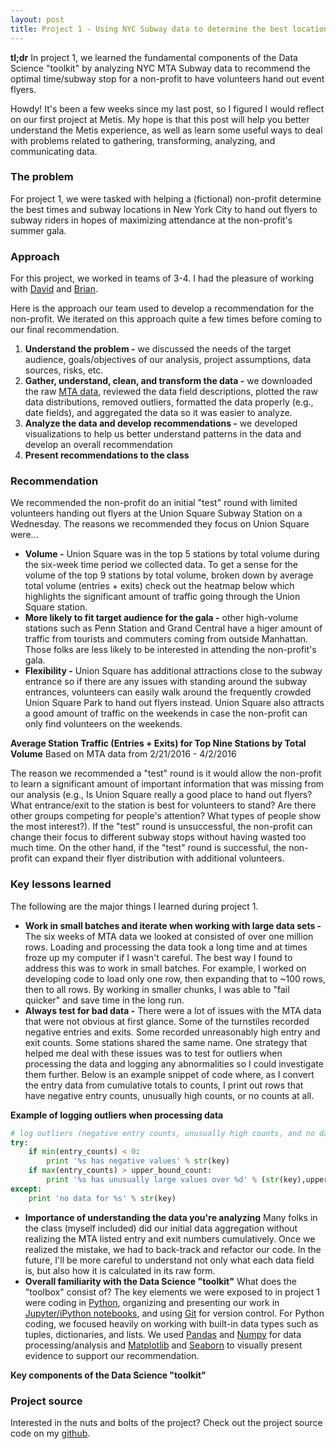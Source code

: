 ```yaml
---
layout: post
title: Project 1 - Using NYC Subway data to determine the best location to hand out event flyers
---
```


**tl;dr** In project 1, we learned the fundamental components of the Data Science "toolkit" by analyzing NYC MTA Subway data to recommend the optimal time/subway stop for a non-profit to have volunteers hand out event flyers.

Howdy! It's been a few weeks since my last post, so I figured I would reflect on our first project at Metis. My hope is that this post will help you better understand the Metis experience, as well as learn some useful ways to deal with problems related to gathering, transforming, analyzing, and communicating data.

### The problem

For project 1, we were tasked with helping a (fictional) non-profit determine the best times and subway locations in New York City to hand out flyers to subway riders in hopes of maximizing attendance at the non-profit's summer gala.

### Approach

For this project, we worked in teams of 3-4. I had the pleasure of working with [David](https://github.com/dkanarek12/) and [Brian](https://github.com/Napenthy).

Here is the approach our team used to develop a recommendation for the non-profit. We iterated on this approach quite a few times before coming to our final recommendation.

1. **Understand the problem -** we discussed the needs of the target audience, goals/objectives of our analysis, project assumptions, data sources, risks, etc.
2. **Gather, understand, clean, and transform the data -** we downloaded the raw [MTA data](http://web.mta.info/developers/turnstile.html), reviewed the data field descriptions, plotted the raw data distributions, removed outliers, formatted the data properly (e.g., date fields), and aggregated the data so it was easier to analyze.
3. **Analyze the data and develop recommendations -** we developed visualizations to help us better understand patterns in the data and develop an overall recommendation
4. **Present recommendations to the class**

### Recommendation

We recommended the non-profit do an initial "test" round with limited volunteers handing out flyers at the Union Square Subway Station on a Wednesday. The reasons we recommended they focus on Union Square were...

- **Volume -** Union Square was in the top 5 stations by total volume during the six-week time period we collected data. To get a sense for the volume of the top 9 stations by total volume, broken down by average total volume (entries + exits) check out the heatmap below which highlights the significant amount of traffic going through the Union Square station.
- **More likely to fit target audience for the gala -** other high-volume stations such as Penn Station and Grand Central have a higer amount of traffic from tourists and commuters coming from outside Manhattan. Those folks are less likely to be interested in attending the non-profit's gala.
- **Flexibility -** Union Square has additional attractions close to the subway entrance so if there are any issues with standing around the subway entrances, volunteers can easily walk around the frequently crowded Union Square Park to hand out flyers instead. Union Square also attracts a good amount of traffic on the weekends in case the non-profit can only find volunteers on the weekends.

**Average Station Traffic (Entries + Exits) for Top Nine Stations by Total Volume**
Based on MTA data from 2/21/2016 - 4/2/2016
<amp-img width="720" height="720" layout="responsive" src="/assets/images/01-project/heatmap.png"></amp-img>

The reason we recommended a "test" round is it would allow the non-profit to learn a significant amount of important information that was missing from our analysis (e.g., Is Union Square really a good place to hand out flyers? What entrance/exit to the station is best for volunteers to stand? Are there other groups competing for people's attention? What types of people show the most interest?). If the "test" round is unsuccessful, the non-profit can change their focus to different subway stops without having wasted too much time. On the other hand, if the "test" round is successful, the non-profit can expand their flyer distribution with additional volunteers.

### Key lessons learned

The following are the major things I learned during project 1.

- **Work in small batches and iterate when working with large data sets -** The six weeks of MTA data we looked at consisted of over one million rows. Loading and processing the data took a long time and at times froze up my computer if I wasn't careful. The best way I found to address this was to work in small batches. For example, I worked on developing code to load only one row, then expanding that to ~100 rows, then to all rows. By working in smaller chunks, I was able to "fail quicker" and save time in the long run.
- **Always test for bad data -** There were a lot of issues with the MTA data that were not obvious at first glance. Some of the turnstiles recorded negative entries and exits. Some recorded unreasonably high entry and exit counts. Some stations shared the same name. One strategy that helped me deal with these issues was to test for outliers when processing the data and logging any abnormalities so I could investigate them further. Below is an example snippet of code where, as I convert the entry data from cumulative totals to counts, I print out rows that have negative entry counts, unusually high counts, or no counts at all.

**Example of logging outliers when processing data**

~~~python
# log outliers (negative entry counts, unusually high counts, and no data)
try:
    if min(entry_counts) < 0:
        print '%s has negative values' % str(key)
    if max(entry_counts) > upper_bound_count:
        print '%s has unusually large values over %d' % (str(key),upper_bound_count)
except:
    print 'no data for %s' % str(key)
~~~

- **Importance of understanding the data you're analyzing** Many folks in the class (myself included) did our initial data aggregation without realizing the MTA listed entry and exit numbers cumulatively. Once we realized the mistake, we had to back-track and refactor our code. In the future, I'll be more careful to understand not only what each data field is, but also how it is calculated in its raw form.
- **Overall familiarity with the Data Science "toolkit"** What does the "toolbox" consist of? The key elements we were exposed to in project 1 were coding in [Python](https://www.python.org/), organizing and presenting our work in [Jupyter/iPython notebooks](http://jupyter.org/), and using [Git](https://git-scm.com/) for version control. For Python coding, we focused heavily on working with built-in data types such as tuples, dictionaries, and lists. We used [Pandas](http://pandas.pydata.org/) and [Numpy](http://www.numpy.org/) for data processing/analysis and [Matplotlib](http://matplotlib.org/) and [Seaborn](https://stanford.edu/~mwaskom/software/seaborn/) to visually present evidence to support our recommendation.

**Key components of the Data Science "toolkit"**

<amp-img width="700" height="98" layout="responsive" src="/assets/images/01-project/logos.png"></amp-img>

### Project source

Interested in the nuts and bolts of the project? Check out the project source code on my [github](https://github.com/maxmelnick/mta_subway_analysis).



